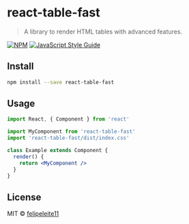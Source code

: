 # react-table-fast

> A library to render HTML tables with advanced features.

[![NPM](https://img.shields.io/npm/v/react-table-fast.svg)](https://www.npmjs.com/package/react-table-fast) [![JavaScript Style Guide](https://img.shields.io/badge/code_style-standard-brightgreen.svg)](https://standardjs.com)

## Install

```bash
npm install --save react-table-fast
```

## Usage

```jsx
import React, { Component } from 'react'

import MyComponent from 'react-table-fast'
import 'react-table-fast/dist/index.css'

class Example extends Component {
  render() {
    return <MyComponent />
  }
}
```

## License

MIT © [felipeleite11](https://github.com/felipeleite11)
